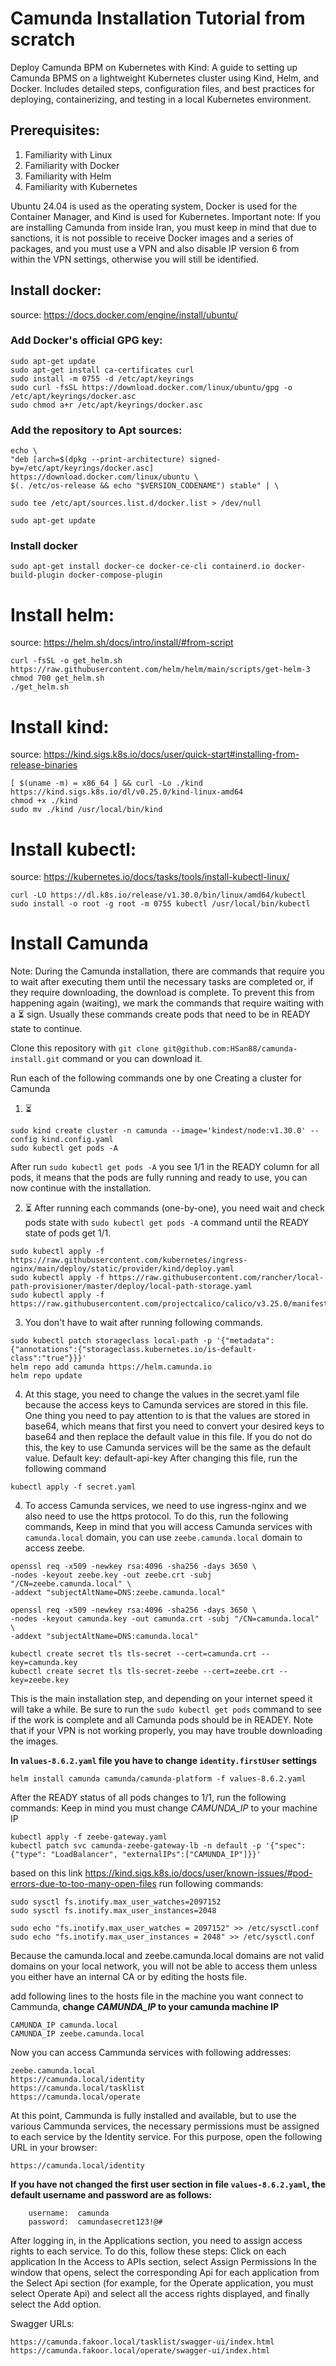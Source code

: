 # Camunda Installation Tutorial from scratch
Deploy Camunda BPM on Kubernetes with Kind: A guide to setting up Camunda BPMS on a lightweight Kubernetes cluster using Kind, Helm, and Docker. Includes detailed steps, configuration files, and best practices for deploying, containerizing, and testing in a local Kubernetes environment.

## Prerequisites:
1. Familiarity with Linux
2. Familiarity with Docker
3. Familiarity with Helm
4. Familiarity with Kubernetes

Ubuntu 24.04 is used as the operating system, Docker is used for the Container Manager, and Kind is used for Kubernetes.
Important note: If you are installing Camunda from inside Iran, you must keep in mind that due to sanctions, it is not possible to receive Docker images and a series of packages, and you must use a VPN and also disable IP version 6 from within the VPN settings, otherwise you will still be identified.
## Install docker:
source: https://docs.docker.com/engine/install/ubuntu/


### Add Docker's official GPG key:
```
sudo apt-get update
sudo apt-get install ca-certificates curl
sudo install -m 0755 -d /etc/apt/keyrings
sudo curl -fsSL https://download.docker.com/linux/ubuntu/gpg -o /etc/apt/keyrings/docker.asc
sudo chmod a+r /etc/apt/keyrings/docker.asc
```
### Add the repository to Apt sources:
```
echo \
"deb [arch=$(dpkg --print-architecture) signed-by=/etc/apt/keyrings/docker.asc] https://download.docker.com/linux/ubuntu \
$(. /etc/os-release && echo "$VERSION_CODENAME") stable" | \

sudo tee /etc/apt/sources.list.d/docker.list > /dev/null

sudo apt-get update
```
### Install docker
```
sudo apt-get install docker-ce docker-ce-cli containerd.io docker-build-plugin docker-compose-plugin
```

# Install helm:
source: https://helm.sh/docs/intro/install/#from-script
```
curl -fsSL -o get_helm.sh https://raw.githubusercontent.com/helm/helm/main/scripts/get-helm-3
chmod 700 get_helm.sh
./get_helm.sh
```

# Install kind:
source: https://kind.sigs.k8s.io/docs/user/quick-start#installing-from-release-binaries
```
[ $(uname -m) = x86_64 ] && curl -Lo ./kind https://kind.sigs.k8s.io/dl/v0.25.0/kind-linux-amd64
chmod +x ./kind
sudo mv ./kind /usr/local/bin/kind
```
# Install kubectl:
source: https://kubernetes.io/docs/tasks/tools/install-kubectl-linux/
```
curl -LO https://dl.k8s.io/release/v1.30.0/bin/linux/amd64/kubectl
sudo install -o root -g root -m 0755 kubectl /usr/local/bin/kubectl
```

# Install Camunda
Note: During the Camunda installation, there are commands that require you to wait after executing them until the necessary tasks are completed or, if they require downloading, the download is complete. To prevent this from happening again (waiting), we mark the commands that require waiting with a ⏳ sign. Usually these commands create pods that need to be in READY state to continue.

Clone this repository with `git clone git@github.com:HSan88/camunda-install.git` command or you can download it.

Run each of the following commands one by one
Creating a cluster for Camunda
1. ⏳
```
sudo kind create cluster -n camunda --image='kindest/node:v1.30.0' --config kind.config.yaml
sudo kubectl get pods -A
```
After run `sudo kubectl get pods -A` you see 1/1 in the READY column for all pods, it means that the pods are fully running and ready to use, you can now continue with the installation.

2. ⏳ After running each commands (one-by-one), you need wait and check pods state with `sudo kubectl get pods -A` command until the READY state of pods get 1/1.
```
sudo kubectl apply -f https://raw.githubusercontent.com/kubernetes/ingress-nginx/main/deploy/static/provider/kind/deploy.yaml
sudo kubectl apply -f https://raw.githubusercontent.com/rancher/local-path-provisioner/master/deploy/local-path-storage.yaml
sudo kubectl apply -f https://raw.githubusercontent.com/projectcalico/calico/v3.25.0/manifests/calico.yaml
```
3. You don't have to wait after running following commands.
```
sudo kubectl patch storageclass local-path -p '{"metadata": {"annotations":{"storageclass.kubernetes.io/is-default-class":"true"}}}'
helm repo add camunda https://helm.camunda.io
helm repo update
```

4. At this stage, you need to change the values ​​in the secret.yaml file because the access keys to Camunda services are stored in this file. One thing you need to pay attention to is that the values ​​are stored in base64, which means that first you need to convert your desired keys to base64 and then replace the default value in this file.
If you do not do this, the key to use Camunda services will be the same as the default value.
Default key: default-api-key
After changing this file, run the following command
```
kubectl apply -f secret.yaml
```

4. To access Camunda services, we need to use ingress-nginx and we also need to use the https protocol. To do this, run the following commands,
   Keep in mind that you will access Camunda services with `camunda.local` domain, you can use `zeebe.camunda.local` domain to access zeebe.

```
openssl req -x509 -newkey rsa:4096 -sha256 -days 3650 \
-nodes -keyout zeebe.key -out zeebe.crt -subj "/CN=zeebe.camunda.local" \
-addext "subjectAltName=DNS:zeebe.camunda.local"

openssl req -x509 -newkey rsa:4096 -sha256 -days 3650 \
-nodes -keyout camunda.key -out camunda.crt -subj "/CN=camunda.local" \
-addext "subjectAltName=DNS:camunda.local"

kubectl create secret tls tls-secret --cert=camunda.crt --key=camunda.key
kubectl create secret tls tls-secret-zeebe --cert=zeebe.crt --key=zeebe.key
```

This is the main installation step, and depending on your internet speed it will take a while. Be sure to run the `sudo kubectl get pods` command to see if the work is complete and all Camunda pods should be in READEY. Note that if your VPN is not working properly, you may have trouble downloading the images.


**In `values-8.6.2.yaml` file you have to change `identity.firstUser` settings**


```
helm install camunda camunda/camunda-platform -f values-8.6.2.yaml
```
After the READY status of all pods changes to 1/1, run the following commands:
Keep in mind you must change *CAMUNDA_IP* to your machine IP
```
kubectl apply -f zeebe-gateway.yaml
kubectl patch svc camunda-zeebe-gateway-lb -n default -p '{"spec": {"type": "LoadBalancer", "externalIPs":["CAMUNDA_IP"]}}'
```
based on this link https://kind.sigs.k8s.io/docs/user/known-issues/#pod-errors-due-to-too-many-open-files run following commands:

```
sudo sysctl fs.inotify.max_user_watches=2097152
sudo sysctl fs.inotify.max_user_instances=2048

sudo echo "fs.inotify.max_user_watches = 2097152" >> /etc/sysctl.conf
sudo echo "fs.inotify.max_user_instances = 2048" >> /etc/sysctl.conf
```

Because the camunda.local and zeebe.camunda.local domains are not valid domains on your local network, you will not be able to access them unless you either have an internal CA or by editing the hosts file.

add following lines to the hosts file in the machine you want connect to Cammunda, **change *CAMUNDA_IP* to your camunda machine IP**
```
CAMUNDA_IP camunda.local
CAMUNDA_IP zeebe.camunda.local
```
Now you can access Cammunda services with following addresses:

```
zeebe.camunda.local
https://camunda.local/identity
https://camunda.local/tasklist
https://camunda.local/operate
```
At this point, Cammunda is fully installed and available, but to use the various Cammunda services, the necessary permissions must be assigned to each service by the Identity service. For this purpose, open the following URL in your browser:
```
https://camunda.local/identity
```
**If you have not changed the first user section in file `values-8.6.2.yaml`, the default username and password are as follows:**

        username:  camunda
        password:  camundasecret123!@#

After logging in, in the Applications section, you need to assign access rights to each service. To do this, follow these steps:
Click on each application
In the Access to APIs section, select Assign Permissions
In the window that opens, select the corresponding Api for each application from the Select Api section (for example, for the Operate application, you must select Operate Api) and select all the access rights displayed, and finally select the Add option.

Swagger URLs:
```
https://camunda.fakoor.local/tasklist/swagger-ui/index.html
https://camunda.fakoor.local/operate/swagger-ui/index.html
```
